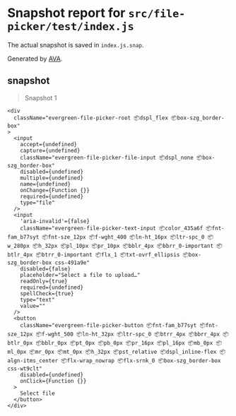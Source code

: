 # Snapshot report for `src/file-picker/test/index.js`

The actual snapshot is saved in `index.js.snap`.

Generated by [AVA](https://ava.li).

## snapshot

> Snapshot 1

    <div
      className="evergreen-file-picker-root 📦dspl_flex 📦box-szg_border-box"
    >
      <input
        accept={undefined}
        capture={undefined}
        className="evergreen-file-picker-file-input 📦dspl_none 📦box-szg_border-box"
        disabled={undefined}
        multiple={undefined}
        name={undefined}
        onChange={Function {}}
        required={undefined}
        type="file"
      />
      <input
        'aria-invalid'={false}
        className="evergreen-file-picker-text-input 📦color_435a6f 📦fnt-fam_b77syt 📦fnt-sze_12px 📦f-wght_400 📦ln-ht_16px 📦ltr-spc_0 📦w_280px 📦h_32px 📦pl_10px 📦pr_10px 📦bblr_4px 📦bbrr_0-important 📦btlr_4px 📦btrr_0-important 📦flx_1 📦txt-ovrf_ellipsis 📦box-szg_border-box css-491a9e"
        disabled={false}
        placeholder="Select a file to upload…"
        readOnly={true}
        required={undefined}
        spellCheck={true}
        type="text"
        value=""
      />
      <button
        className="evergreen-file-picker-button 📦fnt-fam_b77syt 📦fnt-sze_12px 📦f-wght_500 📦ln-ht_32px 📦ltr-spc_0 📦btrr_4px 📦bbrr_4px 📦btlr_0px 📦bblr_0px 📦pt_0px 📦pb_0px 📦pr_16px 📦pl_16px 📦mb_0px 📦ml_0px 📦mr_0px 📦mt_0px 📦h_32px 📦pst_relative 📦dspl_inline-flex 📦algn-itms_center 📦flx-wrap_nowrap 📦flx-srnk_0 📦box-szg_border-box css-wt9clt"
        disabled={undefined}
        onClick={Function {}}
      >
        Select file
      </button>
    </div>
